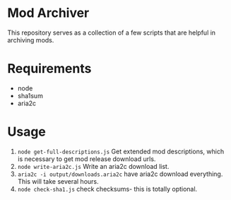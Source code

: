 # Mod Archiver
This repository serves as a collection of a few scripts that are helpful in archiving mods.

# Requirements
- node
- sha1sum
- aria2c

# Usage
1. `node get-full-descriptions.js` Get extended mod descriptions, which is necessary to get mod release download urls.
2. `node write-aria2c.js` Write an aria2c download list.
3. `aria2c -i output/downloads.aria2c` have aria2c download everything. This will take several hours.
4. `node check-sha1.js` check checksums- this is totally optional.